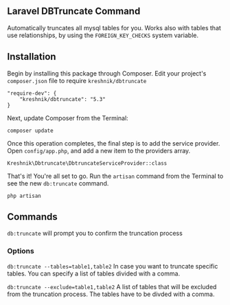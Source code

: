 ## Laravel DBTruncate Command

Automatically truncates all mysql tables for you. Works also with tables that use relationships, by using the  `FOREIGN_KEY_CHECKS` system variable.

## Installation

Begin by installing this package through Composer. Edit your project's `composer.json` file to require `kreshnik/dbtruncate`

    "require-dev": {
		"kreshnik/dbtruncate": "5.3"
	}

Next, update Composer from the Terminal:

    composer update

Once this operation completes, the final step is to add the service provider. Open `config/app.php`, and add a new item to the providers array.

    Kreshnik\Dbtruncate\DbtruncateServiceProvider::class

That's it! You're all set to go. Run the `artisan` command from the Terminal to see the new `db:truncate` command.

    php artisan

## Commands

`db:truncate` will prompt you to confirm the truncation process

### Options
`db:truncate --tables=table1,table2` In case you want to truncate specific tables. You can specify a list of tables divided with a comma.

`db:truncate --exclude=table1,table2` A list of tables that will be excluded from the truncation process. The tables have to be divded with a comma.
